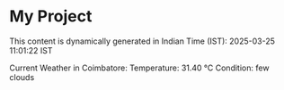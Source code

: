 # My Project

This content is dynamically generated in Indian Time (IST): 2025-03-25 11:01:22 IST


Current Weather in Coimbatore:
Temperature: 31.40 °C
Condition: few clouds
